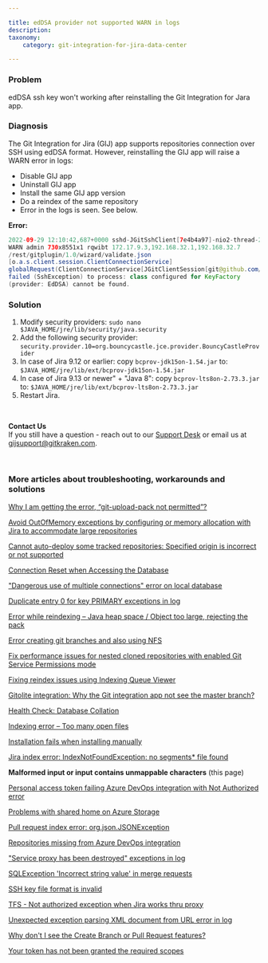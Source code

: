 ```yaml
---

title: edDSA provider not supported WARN in logs
description:
taxonomy:
    category: git-integration-for-jira-data-center

---
```


<!-- TROUBLESHOOTING -->

### Problem

edDSA ssh key won't working after reinstalling the Git Integration for Jara app.

### Diagnosis

The Git Integration for Jira (GIJ) app supports repositories connection over SSH using edDSA format. However, reinstalling the GIJ app will raise a WARN error in logs:

* Disable GIJ app
* Uninstall GIJ app
* Install the same GIJ app version
* Do a reindex of the same repository
* Error in the logs is seen. See below.

**Error:**

```java
2022-09-29 12:10:42,687+0000 sshd-JGitSshClient[7e4b4a97]-nio2-thread-2
WARN admin 730x8551x1 rqwibt 172.17.9.3,192.168.32.1,192.168.32.7 
/rest/gitplugin/1.0/wizard/validate.json 
[o.a.s.client.session.ClientConnectionService] 
globalRequest(ClientConnectionService[JGitClientSession[git@github.com/140.82.121.4:22]])[hostkeys-00@openssh.com, want-reply=false] 
failed (SshException) to process: class configured for KeyFactory 
(provider: EdDSA) cannot be found.
```

### Solution

1. Modify security providers: `sudo nano $JAVA_HOME/jre/lib/security/java.security`
2. Add the following security provider: `security.provider.10=org.bouncycastle.jce.provider.BouncyCastleProvider`
3. In case of Jira 9.12 or earlier: copy `bcprov-jdk15on-1.54.jar` to: `$JAVA_HOME/jre/lib/ext/bcprov-jdk15on-1.54.jar`
3. In case of Jira 9.13 or newer" + "Java 8": copy `bcprov-lts8on-2.73.3.jar` to: `$JAVA_HOME/jre/lib/ext/bcprov-lts8on-2.73.3.jar`
4. Restart Jira.

&nbsp;

<div class="bbb-callout bbb--info">
    <div class="irow">
    <div class="ilogobox">
        <span class="logoimg"></span>
    </div>
    <div class="imsgbox">
        <b>Contact Us</b><br>
        If you still have a question - reach out to our <a href='https://help.gitkraken.com/git-integration-for-jira-data-center/gij-self-hosted-contact-support/'>Support Desk</a> or email us at <a href='mailto:gijsupport@gitkraken.com'>gijsupport@gitkraken.com</a>.
    </div>
    </div>
</div>

&nbsp;

### More articles about troubleshooting, workarounds and solutions

[Why I am getting the error, “git-upload-pack not permitted”?](/git-integration-for-jira-data-center/why-i-am-getting-the-error-git-upload-pack-not-permitted-gij-self-managed/)

[Avoid OutOfMemory exceptions by configuring or memory allocation with Jira to accommodate large repositories](/git-integration-for-jira-data-center/avoid-outofmemory-exceptions-by-configuring-or-memory-allocation-with-jira-to-accommodate-large-repositories-gij-self-managed)

[Cannot auto-deploy some tracked repositories: Specified origin is incorrect or not supported](/git-integration-for-jira-data-center/Cannot-auto-deploy-some-tracked-repositories-gij-self-managed)

[Connection Reset when Accessing the Database](/git-integration-for-jira-data-center/Connection-reset-when-accessing-the-database-gij-self-managed)

["Dangerous use of multiple connections" error on local database](/git-integration-for-jira-data-center/Dangerous-use-of-multiple-connections-error-on-local-database-gij-self-managed)

[Duplicate entry 0 for key PRIMARY exceptions in log](/git-integration-for-jira-data-center/Duplicate-entry-0-for-key-PRIMARY-exceptions-in-log-gij-self-managed)

[Error while reindexing – Java heap space / Object too large, rejecting the pack](/git-integration-for-jira-data-center/Error-while-reindexing-Java-heap-space-Object-too-large,-rejecting-the-pack-gij-self-managed)

[Error creating git branches and also using NFS](/git-integration-for-jira-data-center/error-creating-git-branches-gitlabpropertiesnotinitializedexception-and-using-nfs-gij-self-managed)

[Fix performance issues for nested cloned repositories with enabled Git Service Permissions mode](/git-integration-for-jira-data-center/Fix-performance-issues-for-nested-cloned-repositories-with-enabled-secure-mode-gij-self-managed)

[Fixing reindex issues using Indexing Queue Viewer](/git-integration-for-jira-data-center/fixing-reindex-issues-using-indexing-queue-viewer)

[Gitolite integration: Why the Git integration app not see the master branch?](/git-integration-for-jira-data-center/Gitolite-integration--why-the-Git-integration-app-not-see-the-master-branch-gij-self-managed)

[Health Check: Database Collation](/git-integration-for-jira-data-center/Health-check--database-collation-gij-self-managed)

[Indexing error – Too many open files](/git-integration-for-jira-data-center/Indexing-error-Too-many-open-files-gij-self-managed)

[Installation fails when installing manually](/git-integration-for-jira-data-center/Installation-fails-when-installing-manually-gij-self-managed)

[Jira index error: IndexNotFoundException: no segments* file found](/git-integration-for-jira-data-center/Jira-index-error--IndexNotFoundException--no-segments-file-found)

**Malformed input or input contains unmappable characters** (this page)

[Personal access token failing Azure DevOps integration with Not Authorized error](/git-integration-for-jira-data-center/Personal-access-token-failing-azure-devops-integration-with-Not-Authorized-error-gij-self-managed)

[Problems with shared home on Azure Storage](/git-integration-for-jira-data-center/Problems-with-shared-home-on-azure-storage-gij-self-managed)

[Pull request index error: org.json.JSONException](/git-integration-for-jira-data-center/Pull-request-index-error--JSONException-gij-self-managed)

[Repositories missing from Azure DevOps integration](/git-integration-for-jira-data-center/Repositories-missing-from-azure-devops-integration-gij-self-managed)

["Service proxy has been destroyed" exceptions in log](/git-integration-for-jira-data-center/service-proxy-has-been-destroyed-exceptions-in-log-gij-self-managed)

[SQLException 'Incorrect string value' in merge requests](/git-integration-for-jira-data-center/sqlexception-incorrect-string-value-in-merge-requests-gij-self-managed)

[SSH key file format is invalid](/git-integration-for-jira-data-center/ssh-key-file-format-is-invalid-gij-self-managed)

[TFS - Not authorized exception when Jira works thru proxy](/git-integration-for-jira-data-center/tfs-not-authorized-exception-when-jira-works-thru-proxy-gij-self-managed)

[Unexpected exception parsing XML document from URL error in log](/git-integration-for-jira-data-center/Unexpected-exception-parsing-XML-document-from-URL-error-in-log-gij-self-managed)

[Why don't I see the Create Branch or Pull Request features?](/git-integration-for-jira-data-center/why-dont-i-see-the-create-branch-or-pull-request-features-gij-self-managed)

[Your token has not been granted the required scopes](/git-integration-for-jira-data-center/Your-token-has-not-been-granted-the-required-scopes-gij-self-managed)


